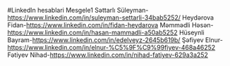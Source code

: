 #Linkedln hesablari
Mesgele1
Səttarlı Süleyman-https://www.linkedin.com/in/suleyman-settarli-34bab5252/
Heydərova Fidan-https://www.linkedin.com/in/fidan-heydarova
Məmmədli Həsən-https://www.linkedin.com/in/hasan-mammadli-a50ab5252
Hüseynli Bayram-https://www.linkedin.com/in/edelveyz-2645b619b/
Şəfiyev Elnur-https://www.linkedin.com/in/elnur-%C5%9F%C9%99fiyev-468a46252
Fətiyev Nihad-https://www.linkedin.com/in/nihad-fatiyev-629a3a252 

